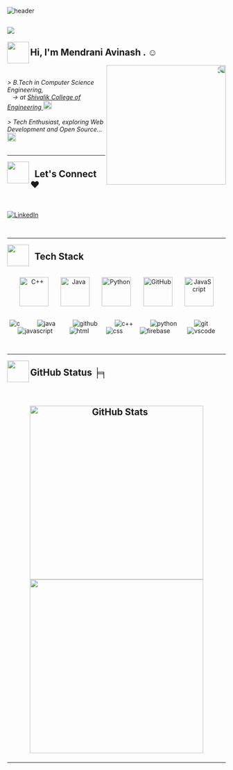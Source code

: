 <!-- **mendraniavinash/mendraniavinash** is a ✨ _special_ ✨ repository because its `README.md` (this file) appears on your GitHub profile. -->

![header](https://user-images.githubusercontent.com/121122397/216614878-411f6178-defa-4330-ba48-16db1cc92830.png)

## [![](https://visitcount.itsvg.in/api?id=mendraniavinash&label=Profile%20Views&pretty=true)](https://visitcount.itsvg.in)

<img align='left' src="https://media1.giphy.com/media/INWvHtY18ElyvtEdS2/200w.webp?cid=ecf05e4791xr3aiioli373i3p495euquk08zcpl7zzipcp00&ep=v1_stickers_search&rid=200w.webp&ct=s" width="50">  
<h2> Hi, I'm <strong> Mendrani Avinash </strong>. ☺</h2> 

<img align='right' src="https://media0.giphy.com/media/gjrYDwbjnK8x36xZIO/200w.webp?cid=ecf05e47ftec81a6c31a10x5cz784x46nc9jrms0zxtsrd6v&ep=v1_gifs_related&rid=200w.webp&ct=s" width="275" style="border-radius: 50; transform: scaleX(-1);"></br>

<p>
    <em>
        > B.Tech in Computer Science Engineering, </br>
           -> at <a href="https://shivalikcollege.edu.in/"> Shivalik College of Engineering </a>
        <img src="https://i.giphy.com/5HPUYijRDK3gRpMKXw.webp" width="20">
        </br></br>
        > Tech Enthusiast, exploring Web Development and Open Source...
        <img src="https://i.giphy.com/hS42TuYYnANLFR9IRQ.webp" width="20"> 
        </br></br>
    </em>
</p>

---

<img align='left' src="https://media4.giphy.com/media/14D80hPRCWWnGeyRlY/giphy.gif?cid=ecf05e47hm4poo8te3a0ii5sijufol9zapzz80doaj0nojfz&ep=v1_gifs_related&rid=giphy.gif&ct=s" width="50">  
<h2>  Let's Connect ♥ </h2> </br>
  
[![LinkedIn](https://img.shields.io/badge/LinkedIn-%230077B5.svg?logo=linkedin&logoColor=white)](https://www.linkedin.com/in/mendraniavinash)  

</br>

---

<img align='left' src="https://media4.giphy.com/media/v1.Y2lkPTc5MGI3NjExc3d0cXJmMzB3bG4weWZxOGRhcmd0MWYyc2JjNW9vejFyZXZlN3pvaiZlcD12MV9pbnRlcm5hbF9naWZfYnlfaWQmY3Q9cw/WFZvB7VIXBgiz3oDXE/giphy.gif" width="50">  
<h2>  Tech Stack </h2> </br>

<div align="center" style="display: flex; flex-direction: column; justify-content: space-evenly;">
    <div align="center" style="display: flex; align-items: center; justify-content: center; justify-content: space-evenly;">
        <img src="https://techstack-generator.vercel.app/cpp-icon.svg" alt="C++" width="67" height="67" />
        <img src="https://techstack-generator.vercel.app/java-icon.svg" alt="Java" width="67" height="67" />
        <img src="https://techstack-generator.vercel.app/python-icon.svg" alt="Python" width="67" height="67" />
        <img src="https://techstack-generator.vercel.app/github-icon.svg" alt="GitHub" width="67" height="67" />
        <img src="https://techstack-generator.vercel.app/js-icon.svg" alt="JavaScript" width="67" height="67" />
    </div>
    <br>

![c](https://img.shields.io/badge/c-%2300599C.svg?style=for-the-badge&logo=c)          
![java](https://img.shields.io/badge/java-%23ED8B00.svg?style=for-the-badge&logo=java)          
![github](https://img.shields.io/badge/github-%23121011.svg?style=for-the-badge&logo=github&logoColor=white)          
![c++](https://img.shields.io/badge/c++-%2300599C.svg?style=for-the-badge&logo=c%2B%2B)          
![python](https://img.shields.io/badge/python-3670A0?style=for-the-badge&logo=python&logoColor=ffdd54)          
![git](https://img.shields.io/badge/git-%23F05033.svg?style=for-the-badge&logo=git&logoColor=white)          
![javascript](https://img.shields.io/badge/javascript-%23323330.svg?style=for-the-badge&logo=javascript&logoColor=%23F7DF1E)          
![html](https://img.shields.io/badge/html5-%23E34F26.svg?style=for-the-badge&logo=html5)          
![css](https://img.shields.io/badge/css3-%231572B6.svg?style=for-the-badge&logo=css3)          
![firebase](https://img.shields.io/badge/firebase-%23039BE5.svg?style=for-the-badge&logo=firebase)          
![vscode](https://img.shields.io/badge/Visual%20Studio%20Code-%23007ACC.svg?style=for-the-badge&logo=visual-studio-code&logoColor=white)</br>
</div>

</br>

---

<img align='left' src="https://media1.giphy.com/media/l4FGrHErakgV8GRO0/giphy.gif?cid=ecf05e47wewxviqsc0c4ttaghuas9e12h6v5mqwnwd8uunbv&ep=v1_stickers_search&rid=giphy.gif&ct=s" width="50">  
<h2 align="start"> GitHub Status ╞╕ </h2> </br>

<h2 </h2>

<div align="center" >
  <div>
    <a href="https://github.com/aavi4012-cmd" title="Go to Source">
      <img width=400 src="https://github-readme-stats.vercel.app/api?username=aavi4012-cmd&show_icons=true&theme=transparent&hide_border=true&hide_rank=false" alt="GitHub Stats" />
    </a>
    <a href="https://github.com/aavi4012-cmd" title="Go to Source">
      <img width=400 src="https://streak-stats.demolab.com/?user=aavi4012-cmd&theme=transparent&hide_border=true" />
    </a>
  </div>
</div>

---
